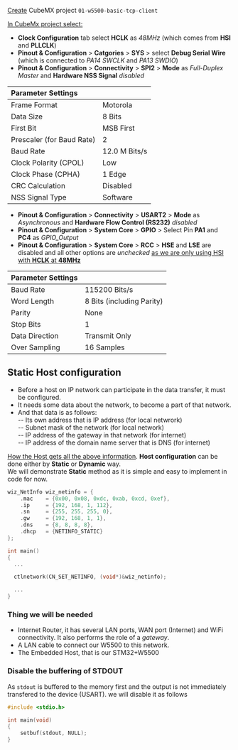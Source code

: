 <ins>Create</ins> CubeMX project `01-w5500-basic-tcp-client`     
      
<ins>In CubeMx project select:</ins>     
- **Clock Configuration** tab select **HCLK** as _48MHz_ (which comes from **HSI** and **PLLCLK**)        
- **Pinout & Configuration** > **Catgories** > **SYS** > select **Debug Serial Wire** (which is connected to _PA14 SWCLK_ and _PA13 SWDIO_)      
- **Pinout & Configuration** > **Connectivity** > **SPI2** > **Mode** as _Full-Duplex Master_ and **Hardware NSS Signal** _disabled_      
     
|  Parameter Settings |   |
|:-------------|:-------------|
| Frame Format   | Motorola  |
| Data Size          | 8 Bits         |
| First Bit | MSB First         |
| Prescaler (for Baud Rate) | 2         |
| Baud Rate          | 12.0 M Bits/s         |
| Clock Polarity (CPOL)          | Low          |
| Clock Phase (CPHA)           | 1 Edge    |
| CRC Calculation           | Disabled    |        
| NSS Signal Type           | Software    |     
     

- **Pinout & Configuration** > **Connectivity** > **USART2** > **Mode** as _Asynchronous_ and **Hardware Flow Control (RS232)** _disabled_    
- **Pinout & Configuration** > **System Core** > **GPIO** > Select Pin **PA1** and **PC4** as *GPIO_Output*
- **Pinout & Configuration** > **System Core** > **RCC** > **HSE** and **LSE** are disabled and all other options are *unchecked* <ins>as we are only using HSI with **HCLK** at **48MHz**</ins>
    
|  Parameter Settings |   |
|:-------------|:-------------|
| Baud Rate   | 115200 Bits/s  |
| Word Length          | 8 Bits (including Parity)         |
| Parity | None         |
| Stop Bits | 1         |
| Data Direction          | Transmit Only         |
| Over Sampling         | 16 Samples          |    


## Static Host configuration    
- Before a host on IP network can participate in the data transfer, it must be configured.   
- It needs some data about the network, to become a part of that network.   
- And that data is as follows:   
-- Its own address that is IP address (for local netwrork)  
-- Subnet mask of the network (for local network)  
-- IP address of the gateway in that network (for internet)  
-- IP address of the domain name server that is DNS (for internet)    
     
<ins>How the Host gets all the above information</ins>. **Host configuration** can be done either by **Static** or **Dynamic** way.     
We will demonstrate **Static** method as it is simple and easy to implement in code for now.     
```c
wiz_NetInfo wiz_netinfo = {
	.mac 	= {0x00, 0x08, 0xdc, 0xab, 0xcd, 0xef},
	.ip 	= {192, 168, 1, 112},
	.sn		= {255, 255, 255, 0},
	.gw		= {192, 168, 1, 1},
	.dns	= {8, 8, 8, 8},
	.dhcp	= {NETINFO_STATIC}
}; 

int main()
{
  ...

  ctlnetwork(CN_SET_NETINFO, (void*)&wiz_netinfo);

  ...
}
```     
     
### Thing we will be needed    
- Internet Router, it has several LAN ports, WAN port (Internet) and WiFi connectivity. It also performs the role of a *gateway*.    
- A LAN cable to connect our W5500 to this network.  
- The Embedded Host, that is our STM32+W5500     

### Disable the buffering of STDOUT    
As `stdout` is buffered to the memory first and the output is not immediately transfered to the device (USART). we will disable it as follows  
```c
#include <stdio.h>

int main(void)
{
	setbuf(stdout, NULL);
}
```     		    		 